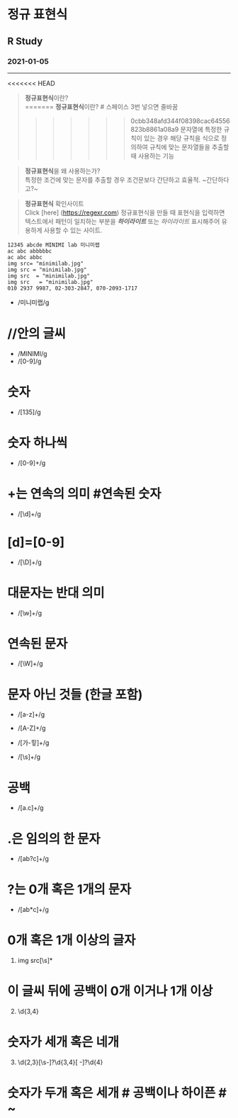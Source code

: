 # 정규 표현식
## R Study
### 2021-01-05

___


<<<<<<< HEAD
> **정규표현식**이란?         
=======
> **정규표현식**이란?  # 스페이스 3번 넣으면 줄바꿈
>>>>>>> 0cbb348afd344f08398cac64556823b8861a08a9
> 문자열에 특정한 규칙이 있는 경우 해당 규칙을 식으로 정의하여 규칙에 맞는 문자열들을 추출할 때 사용하는 기능

> **정규표현식**을 왜 사용하는가?    
> 특정한 조건에 맞는 문자를 추출할 경우 조건문보다 간단하고 효율적. ~간단하다고?~

> **정규표현식** 확인사이트    
> Click [here] (https://regexr.com)
정규표현식을 만들 때 표현식을 입력하면 텍스트에서 패턴이 일치하는 부분을 ___하이라이트___ 또는 *하이라이트* 표시해주어 유용하게 사용할 수 있는 사이트.


```
12345 abcde MINIMI lab 미니미랩
ac abc abbbbbc
ac abc abbc
img src= "minimilab.jpg"
img src = "minimilab.jpg"
img src  = "minimilab.jpg"
img src   = "minimilab.jpg"
010 2937 9987, 02-303-2847, 070-2093-1717
```

- /미니미랩/g  
# //안의 글씨
- /MINIMI/g
- /[0-9]/g     
# 숫자
- /[135]/g     
# 숫자 하나씩
- /[0-9]+/g    
# +는 연속의 의미 #연속된 숫자
- /[\d]+/g     
# [d]=[0-9]
- /[\D]+/g     
# 대문자는 반대 의미
- /[\w]+/g 
# 연속된 문자
- /[\W]+/g  
# 문자 아닌 것들 (한글 포함)
- /[a-z]+/g
- /[A-Z]+/g 
- /[가-힣]+/g 

- /[\s]+/g 
# 공백
- /[a.c]+/g 
# .은 임의의 한 문자
- /[ab?c]+/g 
# ?는 0개 혹은 1개의 문자
- /[ab*c]+/g 
# 0개 혹은 1개 이상의 글자

1. img src[\s]*
# 이 글씨 뒤에 공백이 0개 이거나 1개 이상
2. \d{3,4}
# 숫자가 세개 혹은 네개
3. \d{2,3}[\s-]?\d{3,4}[ -]?\d{4}
# 숫자가 두개 혹은 세개 # 공백이나 하이픈 # ~
